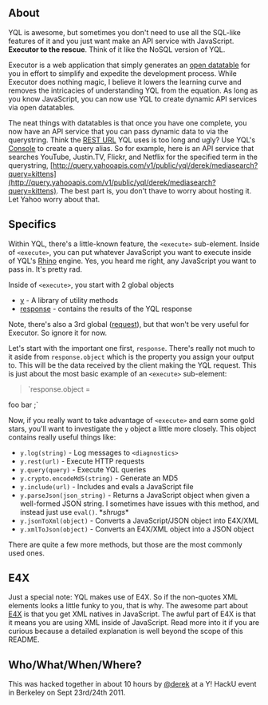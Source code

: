 About
---------------

YQL is awesome, but sometimes you don't need to use all the SQL-like features of it and you just want make an API service with JavaScript. **Executor to the rescue**.  Think of it like the NoSQL version of YQL.

Executor is a web application that simply generates an [open datatable](http://www.datatables.org/) for you in effort to simplify and expedite the development process.  While Executor does nothing magic, I believe it lowers the learning curve and removes the intricacies of understanding YQL from the equation.  As long as you know JavaScript, you can now use YQL to create dynamic API services via open datatables.

The neat things with datatables is that once you have one complete, you now have an API service that you can pass dynamic data to via the querystring.  Think the [REST URL](http://s89997654.onlinehome.us/screencaps/skitched-20110924-235709.jpg) YQL uses is too long and ugly? Use YQL's [Console](https://developer.yahoo.com/yql/console/) to create a query alias.  So for example, here is an API service that searches YouTube, Justin.TV, Flickr, and Netflix for the specified term in the querystring, [http://query.yahooapis.com/v1/public/yql/derek/mediasearch?query=kittens](http://query.yahooapis.com/v1/public/yql/derek/mediasearch?query=kittens).  The best part is, you don't thave to worry about hosting it.  Let Yahoo worry about that.

Specifics
--------
Within YQL, there's a little-known feature, the `<execute>` sub-element.  Inside of `<execute>`, you can put whatever JavaScript you want to execute inside of YQL's [Rhino] engine.  Yes, you heard me right, any JavaScript you want to pass in.  It's pretty rad.

Inside of `<execute>`, you start with 2 global objects

  - [y] - A library of utility methods
  - [response] - contains the results of the YQL response

Note, there's also a 3rd global ([request]), but that won't be very useful for Executor. So ignore it for now.

Let's start with the important one first, `response`.  There's really not much to it aside from `response.object` which is the property you assign your output to.  This will be the data received by the client making the YQL request. This is just about the most basic example of an `<execute>` sub-element:

> `response.object = 
<items>
    <item>foo</item>
    <item>bar</item>
</items>;`

Now, if you really want to take advantage of `<execute>` and earn some gold stars, you'll want to investigate the `y` object a little more closely.  This object contains really useful things like:
  
  - `y.log(string)` - Log messages to `<diagnostics>`
  - `y.rest(url)` - Execute HTTP requests
  - `y.query(query)` - Execute YQL queries
  - `y.crypto.encodeMd5(string)` - Generate an MD5
  - `y.include(url)` - Includes and evals a JavaScript file
  - `y.parseJson(json_string)` - Returns a JavaScript object when given a well-formed JSON string.  I sometimes have issues with this method, and instead just use `eval()`. \**shrugs**
  - `y.jsonToXml(object)` - Converts a JavaScript/JSON object into E4X/XML
  - `y.xmlToJson(object)` - Converts an E4X/XML object into a JSON object

There are quite a few more methods, but those are the most commonly used ones.

E4X
------

Just a special note: YQL makes use of E4X.  So if the non-quotes XML elements looks a little funky to you, that is why.  The awesome part about [E4X](http://en.wikipedia.org/wiki/ECMAScript_for_XML) is that you get XML natives in JavaScript.  The awful part of E4X is that it means you are using XML inside of JavaScript.  Read more into it if you are curious because a detailed explanation is well beyond the scope of this README.

Who/What/When/Where?
-------

This was hacked together in about 10 hours by [@derek](http://twitter.com/derek) at a Y! HackU event in Berkeley on Sept 23rd/24th 2011.



   [y]: 
http://developer.yahoo.com/yql/guide/yql-javascript-objects.html#yql-execute-yglobalobject
   [request]: http://developer.yahoo.com/yql/guide/yql-javascript-objects.html#yql-execute-yrestobject
   [response]: http://developer.yahoo.com/yql/guide/yql-javascript-objects.html#yql-execute-responseglobalobject
   [rhino]: http://en.wikipedia.org/wiki/Rhino_%28JavaScript_engine%29

